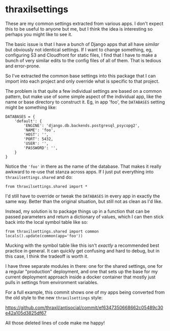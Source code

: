 # thraxilsettings

These are my common settings extracted from various apps. I don't
expect this to be useful to anyone but me, but I think the idea is
interesting so perhaps you might like to see it.

The basic issue is that I have a bunch of Django apps that all have
*similar* but obviously not identical settings. If I want to change
something, eg, configuring S3 and Cloudfront for static files, I find
that I have to make a bunch of very similar edits to the config files
of all of them. That is tedious and error-prone.

So I've extracted the common base settings into this package that I
can import into each project and only override what is specific to
that project.

The problem is that quite a few individual settings are based on a
common pattern, but make use of some simple aspect of the individual
app, like the name or base directory to construct it. Eg, in app
'foo', the `DATABASES` setting might be something like:


    DATABASES = {
        'default': {
            'ENGINE': 'django.db.backends.postgresql_psycopg2',
            'NAME': 'foo',
            'HOST': '',
            'PORT': 5432,
            'USER': '',
            'PASSWORD': '',
        }
    }

Notice the `'foo'` in there as the name of the database. That makes it
really awkward to re-use that stanza across apps. If I just put
everything into `thraxilsettings.shared` and do:

    from thraxilsettings.shared import *


I'd still have to override or tweak the `DATABASES` in every app in
exactly the same way. Better than the original situation, but still
not as clean as I'd like.

Instead, my solution is to package things up in a function that can be
passed parameters and return a dictionary of values, which I can then
stick back into the local symbol table like so:


    from thraxilsettings.shared import common
	locals().update(common(app='foo'))

Mucking with the symbol table like this isn't *exactly* a recommended
best practice in general. It can quickly get confusing and hard to
debug, but in this case, I think the tradeoff is worth it.

I have three separate modules in there: one for the shared settings,
one for a regular "production" deployment, and one that sets up the
base for my current deployment approach inside a docker container that
mostly just pulls in settings from environment variables.

For a full example, this commit shows one of my apps being converted
from the old style to the new `thraxilsettings` style:

https://github.com/thraxil/antisocial/commit/ef6347350668662c05489c30e42a105d3825df67

All those deleted lines of code make me happy!

